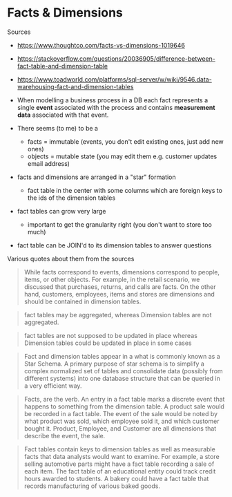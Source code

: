 # Facts & Dimensions

Sources

* https://www.thoughtco.com/facts-vs-dimensions-1019646
* https://stackoverflow.com/questions/20036905/difference-between-fact-table-and-dimension-table
* https://www.toadworld.com/platforms/sql-server/w/wiki/9546.data-warehousing-fact-and-dimension-tables



* When modelling a business process in a DB each fact represents a single
  **event** associated with the process and contains **measurement data**
  associated with that event.
* There seems (to me) to be a
    * facts = immutable (events, you don't edit existing ones, just add new ones)
    * objects = mutable state (you may edit them e.g. customer updates email address)
* facts and dimensions are arranged in a "star" formation
    * fact table in the center with some columns which are foreign keys to the ids of the dimension tables
* fact tables can grow very large
    * important to get the granularity right (you don't want to store too much)
* fact table can be JOIN'd to its dimension tables to answer questions

Various quotes about them from the sources

> While facts correspond to events, dimensions correspond to people, items, or other
> objects. For example, in the retail scenario, we discussed that purchases,
> returns, and calls are facts. On the other hand, customers, employees, items
> and stores are dimensions and should be contained in dimension tables.

> fact tables may be aggregated, whereas Dimension tables are not aggregated.

>fact tables are not supposed to be updated in place whereas Dimension tables
>could be updated in place in some cases

> Fact and dimension tables appear in a what is commonly known as a Star
> Schema. A primary purpose of star schema is to simplify a complex normalized
> set of tables and consolidate data (possibly from different systems) into one
> database structure that can be queried in a very efficient way.

> Facts, are the verb. An entry in a fact table marks a discrete event that
> happens to something from the dimension table. A product sale would be
> recorded in a fact table. The event of the sale would be noted by what
> product was sold, which employee sold it, and which customer bought it.
> Product, Employee, and Customer are all dimensions that describe the event,
> the sale.

> Fact tables contain keys to dimension tables as well as measurable facts that
> data analysts would want to examine. For example, a store selling automotive
> parts might have a fact table recording a sale of each item. The fact table
> of an educational entity could track credit hours awarded to students. A
> bakery could have a fact table that records manufacturing of various baked
> goods.
